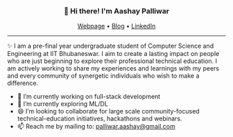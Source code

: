 
<h3 align="center">👋 Hi there! I'm Aashay Palliwar</h3>
<p align="center">
  <a href="https://aashaypalliwar.github.io/" target="_blank">Webpage</a> •
  <a href="https://bbs-underscored.github.io/" target="_blank">Blog</a> •
  <a href="https://www.linkedin.com/in/aashay-palliwar/" target="_blank">LinkedIn</a>
</p>

---
✨  I am a pre-final year undergraduate student of Computer Science and Engineering at IIT Bhubaneswar.
I aim to create a lasting impact on people who are just beginning to explore their professional technical education. I am actively working to share my experiences and learnings with my peers and every community of synergetic individuals who wish to make a difference.  

- 🔭 I’m currently working on full-stack development
- 🌱 I’m currently exploring ML/DL
- 😄 I’m looking to collaborate for large scale community-focused technical-education initiatives, hackathons and webinars.    
- 📫 Reach me by mailing to: [palliwar.aashay@gmail.com](mailto:palliwar.aashay@gmail.com)
